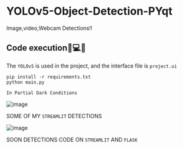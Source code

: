 # YOLOv5-Object-Detection-PYqt
Image,video,Webcam Detections!!

## Code execution📸💻🎥

The `YOLOv5` is used in the project, and the interface file is `project.ui`

```
pip install -r requirements.txt
python main.py
```


`In Partial Dark Conditions`

![image](https://user-images.githubusercontent.com/72887609/136672445-54c5cdc1-adce-4fb6-bed4-96e728c2cb62.png)




SOME OF MY `STREAMLIT` DETECTIONS

![image](https://user-images.githubusercontent.com/72887609/136673024-f2635ece-fb72-429b-8f25-f974fcc75779.png)



SOON DETECTIONS CODE ON `STREAMLIT` AND `FLASK`
